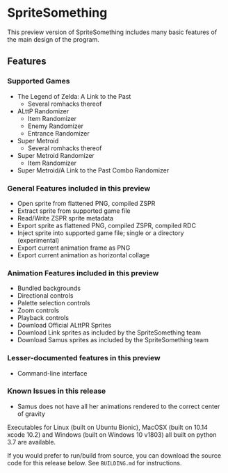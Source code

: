 # SpriteSomething

This preview version of SpriteSomething includes many basic features of the main design of the program.

## Features

### Supported Games

* The Legend of Zelda: A Link to the Past
  * Several romhacks thereof
* ALttP Randomizer
  * Item Randomizer
  * Enemy Randomizer
  * Entrance Randomizer
* Super Metroid
  * Several romhacks thereof
* Super Metroid Randomizer
  * Item Randomizer
* Super Metroid/A Link to the Past Combo Randomizer

### General Features included in this preview

* Open sprite from flattened PNG, compiled ZSPR
* Extract sprite from supported game file
* Read/Write ZSPR sprite metadata
* Export sprite as flattened PNG, compiled ZSPR, compiled RDC
* Inject sprite into supported game file; single or a directory (experimental)
* Export current animation frame as PNG
* Export current animation as horizontal collage

### Animation Features included in this preview

* Bundled backgrounds
* Directional controls
* Palette selection controls
* Zoom controls
* Playback controls
* Download Official ALttPR Sprites
* Download Link sprites as included by the SpriteSomething team
* Download Samus sprites as included by the SpriteSomething team

### Lesser-documented features in this preview

* Command-line interface

### Known Issues in this release

* Samus does not have all her animations rendered to the correct center of gravity

Executables for Linux (built on Ubuntu Bionic), MacOSX (built on 10.14 xcode 10.2) and Windows (built on Windows 10 v1803) all built on python 3.7 are available.

If you would prefer to run/build from source, you can download the source code for this release below.  See `BUILDING.md` for instructions.
